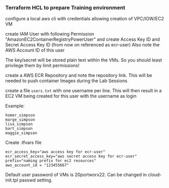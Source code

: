 ### Terraform HCL to prepare Training environment

configure a local aws cli with credentials allowing creation of VPC/IGW/EC2 VM

create IAM User with following Permission "AmazonEC2ContainerRegistryPowerUser" and create Access Key ID and Secret Access Key ID
(from now on referenced as ecr-user)
Also note the AWS Account ID of this user

The key/secret will be stored plain text within the VMs. So you should least privilege them by limit permissions!

create a AWS ECR Repository and note the repository link. This will be needed to push container Images during the Lab Sessions

create a file `users.txt` with one username per line. This will then result in a EC2 VM being created for this user with the username as login

Example:

```
homer_simpson
marge_simpson
lisa_simpson
bart_simpson
maggie_simpson
```

Create .tfvars file

```
ecr_access_key="aws access key for ecr-user"
ecr_secret_access_key="aws secret access key for ecr-user"
prefix="naming prefix for ec2 resources"
aws_account_id = "123455667"
```

Default user password of VMs is 20portworx22. Can be changed in cloud-init.tpl passwd setting.
